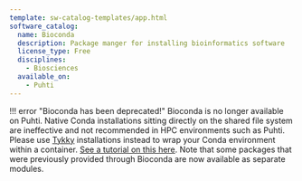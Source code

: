 ```yaml
---
template: sw-catalog-templates/app.html
software_catalog:
  name: Bioconda
  description: Package manger for installing bioinformatics software
  license_type: Free
  disciplines:
    - Biosciences
  available_on:
    - Puhti
---
```


!!! error "Bioconda has been deprecated!"
    Bioconda is no longer available on Puhti. Native Conda installations sitting
    directly on the shared file system are ineffective and not recommended in HPC
    environments such as Puhti. Please use [Tykky](../computing/containers/tykky.md)
    installations instead to wrap your Conda environment within a container. [See
    a tutorial on this here](../support/tutorials/bioconda-tutorial.md). Note that
    some packages that were previously provided through Bioconda are now available
    as separate modules.
